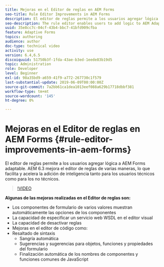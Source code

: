 ```yaml
---
title: Mejoras en el Editor de reglas en AEM Forms
seo-title: Rule Editor Improvements in AEM Forms
description: El editor de reglas permite a los usuarios agregar lógica a AEM Forms adaptable. AEM 6.3 mejora el editor de reglas de varias maneras, lo que facilita y acelera la adición de inteligencia tanto para los usuarios técnicos como para los no técnicos.
seo-description: The rule editor enables users to add logic to AEM Adaptive Forms. AEM 6.3 improves the rule editor in several ways making it easier and faster for both technical and non-technical users alike to add intelligence.
uuid: 35e8cc7c-04cf-43b4-bbc7-41bfd909cfba
feature: Adaptive Forms
topics: authoring
audience: author
doc-type: technical video
activity: use
version: 6.4,6.5
discoiquuid: 51750b3f-1fda-43ae-b3ed-1eede83b19d5
topic: Administration
role: Developer
level: Beginner
exl-id: 98a35bd9-a659-41f9-a772-267730c1f579
last-substantial-update: 2019-06-09T00:00:00Z
source-git-commit: 7a2bb61ca1dea1013eef088a629b17718dbbf381
workflow-type: tm+mt
source-wordcount: '145'
ht-degree: 0%

---
```


# Mejoras en el Editor de reglas en AEM Forms {#rule-editor-improvements-in-aem-forms}

El editor de reglas permite a los usuarios agregar lógica a AEM Forms adaptable. AEM 6.3 mejora el editor de reglas de varias maneras, lo que facilita y acelera la adición de inteligencia tanto para los usuarios técnicos como para los no técnicos.

>[!VIDEO](https://video.tv.adobe.com/v/19653?quality=9&learn=on)

**Algunas de las mejoras realizadas en el Editor de reglas son:**

* Los componentes de formulario de varios valores muestran automáticamente las opciones de los componentes
* La capacidad de especificar un servicio web WSDL en el editor visual
* La capacidad de desactivar reglas
* Mejoras en el editor de código como:
* Resaltado de sintaxis
   * Sangría automática
   * Sugerencias y sugerencias para objetos, funciones y propiedades del formulario
   * Finalización automática de los nombres de componentes y funciones comunes de JavaScript
